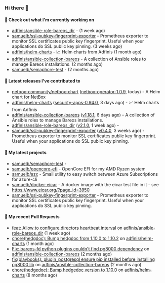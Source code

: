 ### Hi there 👋

#### 👷 Check out what I'm currently working on

- [adfinis/ansible-role-bareos_dir](https://github.com/adfinis/ansible-role-bareos_dir) -  (1 week ago)
- [samuelb/ssl-pubkey-fingerprint-exporter](https://github.com/samuelb/ssl-pubkey-fingerprint-exporter) - Prometheus exporter to monitor SSL certificates public key fingerprint. Useful when your applications do SSL public key pinning.  (3 weeks ago)
- [adfinis/helm-charts](https://github.com/adfinis/helm-charts) - 📈 Helm charts from Adfinis (1 month ago)
- [adfinis/ansible-collection-bareos](https://github.com/adfinis/ansible-collection-bareos) - A collection of Ansible roles to manage Bareos installations. (2 months ago)
- [samuelb/semaphore-test](https://github.com/samuelb/semaphore-test) -  (2 months ago)

#### 🔭 Latest releases I've contributed to

- [netbox-community/netbox-chart](https://github.com/netbox-community/netbox-chart) ([netbox-operator-1.0.9](https://github.com/netbox-community/netbox-chart/releases/tag/netbox-operator-1.0.9), today) - A Helm chart for NetBox
- [adfinis/helm-charts](https://github.com/adfinis/helm-charts) ([security-apps-0.94.0](https://github.com/adfinis/helm-charts/releases/tag/security-apps-0.94.0), 3 days ago) - 📈 Helm charts from Adfinis
- [adfinis/ansible-collection-bareos](https://github.com/adfinis/ansible-collection-bareos) ([v1.18.1](https://github.com/adfinis/ansible-collection-bareos/releases/tag/v1.18.1), 6 days ago) - A collection of Ansible roles to manage Bareos installations.
- [adfinis/ansible-role-bareos_dir](https://github.com/adfinis/ansible-role-bareos_dir) ([v2.1.0](https://github.com/adfinis/ansible-role-bareos_dir/releases/tag/v2.1.0), 1 week ago) - 
- [samuelb/ssl-pubkey-fingerprint-exporter](https://github.com/samuelb/ssl-pubkey-fingerprint-exporter) ([v0.4.0](https://github.com/samuelb/ssl-pubkey-fingerprint-exporter/releases/tag/v0.4.0), 3 weeks ago) - Prometheus exporter to monitor SSL certificates public key fingerprint. Useful when your applications do SSL public key pinning. 

#### 🌱 My latest projects

- [samuelb/semaphore-test](https://github.com/samuelb/semaphore-test) - 
- [samuelb/opencore-efi](https://github.com/samuelb/opencore-efi) - OpenCore EFI for my AMD Ryzen system
- [samuelb/azx](https://github.com/samuelb/azx) - Small utility to easy switch between Azure Subscriptions for azure-cli
- [samuelb/docker-eicar](https://github.com/samuelb/docker-eicar) - A docker image with the eicar test file in it - see https://www.eicar.org/?page_id=3950
- [samuelb/ssl-pubkey-fingerprint-exporter](https://github.com/samuelb/ssl-pubkey-fingerprint-exporter) - Prometheus exporter to monitor SSL certificates public key fingerprint. Useful when your applications do SSL public key pinning. 

#### 🔨 My recent Pull Requests

- [feat: Allow to configure directors heartbeat interval](https://github.com/adfinis/ansible-role-bareos_dir/pull/26) on [adfinis/ansible-role-bareos_dir](https://github.com/adfinis/ansible-role-bareos_dir) (1 week ago)
- [chore(hedgdoc): Bump hedgdoc from 1.10.0 to 1.10.2](https://github.com/adfinis/helm-charts/pull/1381) on [adfinis/helm-charts](https://github.com/adfinis/helm-charts) (1 month ago)
- [Fix: bareos-fd python plugins couldn&#39;t find pg8000 dependency](https://github.com/adfinis/ansible-collection-bareos/pull/54) on [adfinis/ansible-collection-bareos](https://github.com/adfinis/ansible-collection-bareos) (2 months ago)
- [fix(playbooks): plugin_postgresql ensure pip installed before installing pg8000 lib](https://github.com/adfinis/ansible-collection-bareos/pull/50) on [adfinis/ansible-collection-bareos](https://github.com/adfinis/ansible-collection-bareos) (2 months ago)
- [chore(hedgedoc): Bump hedgedoc version to 1.10.0](https://github.com/adfinis/helm-charts/pull/1313) on [adfinis/helm-charts](https://github.com/adfinis/helm-charts) (8 months ago)

